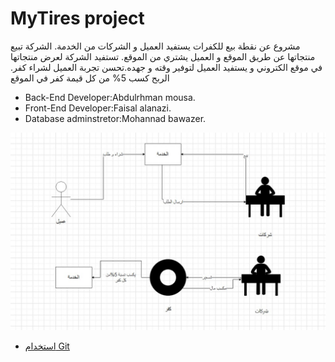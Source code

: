 # MyTires project
مشروع عن نقطة بيع للكفرات يستفيد العميل و الشركات من الخدمة. الشركة تبيع منتجاتها عن طريق الموقع و العميل يشتري من الموقع. تستفيد الشركة لعرض منتجاتها في موقع الكتروني و يستفيد العميل لتوفير وقته و جهده.تحسن تجربة العميل لشراء كفر. الربح كسب 5% من كل قيمة كفر في الموقع

- Back-End Developer:Abdulrhman mousa.
- Front-End Developer:Faisal alanazi.
- Database adminstretor:Mohannad bawazer.


![MyTestDiagram](https://github.com/mohannad-java/MyTires/blob/main/resources/%D9%85%D8%AE%D8%B7%D8%B73.PNG.jpg)



* [استخدام Git](https://github.com/ctiProgramming1/tools/wiki/Git)

